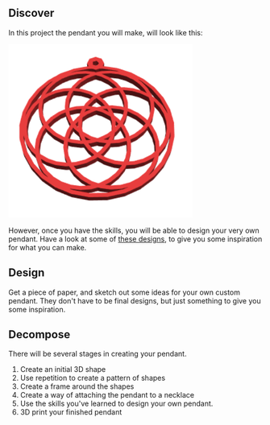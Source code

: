 ## Discover

In this project the pendant you will make, will look like this:

![screenshot](images/pendant-finished.png) 

However, once you have the skills, you will be able to design your very own pendant. Have a look at some of [these designs](https://www.google.com/search?q=3d+printed+jewellery&tbm=isch&chips=q:3d+printed+jewellery,g_1:geometric:q-53194p1cU%3D&hl=en&ved=2ahUKEwjr3IGPgb_nAhVL1eAKHZVwBxYQ4lYoAXoECAEQFw&biw=1061&bih=1765), to give you some inspiration for what you can make.

## Design

Get a piece of paper, and sketch out some ideas for your own custom pendant. They don't have to be final designs, but just something to give you some inspiration.

## Decompose

There will be several stages in creating your pendant.
1. Create an initial 3D shape
2. Use repetition to create a pattern of shapes
3. Create a frame around the shapes
4. Create a way of attaching the pendant to a necklace
5. Use the skills you've learned to design your own pendant.
6. 3D print your finished pendant
